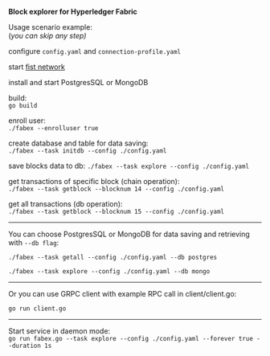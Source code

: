 **Block explorer for Hyperledger Fabric**

Usage scenario example:  
(_you can skip any step)_

configure `config.yaml` and `connection-profile.yaml`

start [fist network](https://github.com/hyperledger/fabric-samples/tree/release-1.4/first-network)

install and start PostgresSQL or MongoDB

build:  
`go build`

enroll user:  
`./fabex --enrolluser true`

create database and table for data saving:  
`./fabex --task initdb --config ./config.yaml`

save blocks data to db:
`./fabex --task explore --config ./config.yaml`

get transactions of specific block (chain operation):  
`./fabex --task getblock --blocknum 14 --config ./config.yaml`

get all transactions (db operation):  
`./fabex --task getblock --blocknum 15 --config ./config.yaml`

---

You can choose PostgresSQL or MongoDB for data saving and retrieving with `--db flag`:       

`./fabex --task getall --config ./config.yaml --db postgres`

`./fabex --task explore --config ./config.yaml --db mongo`

---

Or you can use GRPC client with example RPC call in client/client.go:

`go run client.go`

---

Start service in daemon mode:  
`go run fabex.go --task explore --config ./config.yaml --forever true --duration 1s`
